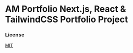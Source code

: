 # AM Portfolio Next.js, React & TailwindCSS Portfolio Project

### License

[MIT](https://github.com/realstoman/nextjs-tailwindcss-portfolio/blob/main/LICENSE)
